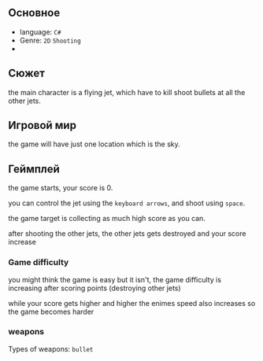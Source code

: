 
## Основное
- language: `C#`
- Genre: `2D` `Shooting` 
- 
## Сюжет
the main character is a flying jet, which have to kill shoot bullets at all the other jets.

## Игровой мир
the game will have just one location which is the sky.

## Геймплей
the game starts, your score is 0.

you can control the jet using the `keyboard arrows`, and shoot using `space`.

the game target is collecting as much high score as you can.

after shooting the other jets, the other jets gets destroyed and your score increase

### Game difficulty
you might think the game is easy but it isn't, the game difficulty is increasing after scoring points (destroying other jets)

while your score gets higher and higher the enimes speed also increases so the game becomes harder

### weapons
Types of weapons: `bullet` 
